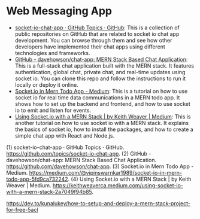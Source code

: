# Web Messaging App

- [socket-io-chat-app · GitHub Topics · GitHub](^1^): This is a collection of public repositories on GitHub that are related to socket io chat app development. You can browse through them and see how other developers have implemented their chat apps using different technologies and frameworks.
- [GitHub - davehowson/chat-app: MERN Stack Based Chat Application](^2^): This is a full-stack chat application built with the MERN stack. It features authentication, global chat, private chat, and real-time updates using socket io. You can clone this repo and follow the instructions to run it locally or deploy it online.
- [Socket.io in Mern Todo App - Medium](^3^): This is a tutorial on how to use socket io for real time data communications in a MERN todo app. It shows how to set up the backend and frontend, and how to use socket io to emit and listen for events.
- [Using Socket.io with a MERN Stack | by Keith Weaver | Medium](^4^): This is another tutorial on how to use socket io with a MERN stack. It explains the basics of socket io, how to install the packages, and how to create a simple chat app with React and Node.js.

(1) socket-io-chat-app · GitHub Topics · GitHub. https://github.com/topics/socket-io-chat-app.
(2) GitHub - davehowson/chat-app: MERN Stack Based Chat Application. https://github.com/davehowson/chat-app.
(3) Socket.io in Mern Todo App - Medium. https://medium.com/@vipinswarnkar1989/socket-io-in-mern-todo-app-5fd9ca732242.
(4) Using Socket.io with a MERN Stack | by Keith Weaver | Medium. https://keithweaverca.medium.com/using-socket-io-with-a-mern-stack-2a7049f94b85.


https://dev.to/kunalukey/how-to-setup-and-deploy-a-mern-stack-project-for-free-5acl